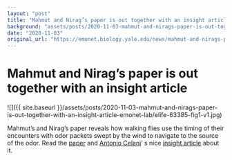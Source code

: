 ```yaml
---
layout: "post"
title: "Mahmut and Nirag’s paper is out together with an insight article | Emonet Lab"
background: "assets/posts/2020-11-03-mahmut-and-nirags-paper-is-out-together-with-an-insight-article-emonet-lab/elife-63385-fig1-v1.jpg"
date: "2020-11-03"
original_url: "https://emonet.biology.yale.edu/news/mahmut-and-nirags-paper-out-together-insight-article"
---
```

# Mahmut and Nirag’s paper is out together with an insight article

![]({{ site.baseurl }}/assets/posts/2020-11-03-mahmut-and-nirags-paper-is-out-together-with-an-insight-article-emonet-lab/elife-63385-fig1-v1.jpg)

Mahmut’s and Nirag’s paper reveals how walking flies use the timing of their encounters with odor packets swept by the wind to navigate to the source of the odor. Read the [paper](https://elifesciences.org/articles/57524) and [Antonio Celani](https://scholar.google.fr/citations?user=a5JvBbgAAAAJ)’ s nice [insight article](https://elifesciences.org/articles/63385) about it.